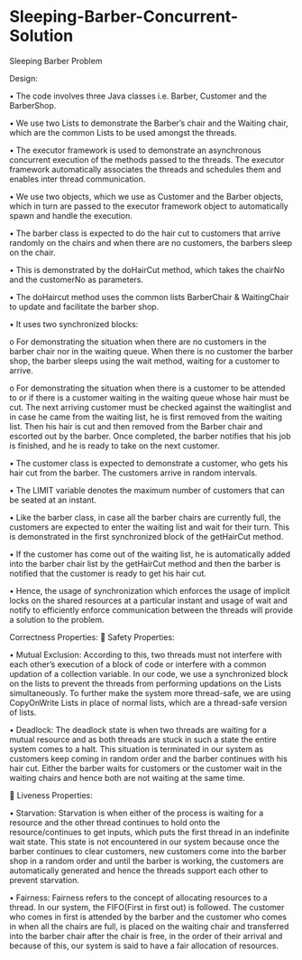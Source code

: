 # Sleeping-Barber-Concurrent-Solution

Sleeping Barber Problem

Design:

•	The code involves three Java classes i.e. Barber, Customer and the BarberShop.

•	We use two Lists to demonstrate the Barber’s chair and the Waiting chair, which are the common Lists to be used amongst the threads. 

•	The executor framework is used to demonstrate an asynchronous concurrent execution of the methods passed to the threads. The executor framework automatically associates the threads and schedules them and enables inter thread communication.

•	We use two objects, which we use as Customer and the Barber objects, which in turn are passed to the executor framework object to automatically spawn and handle the execution.

•	The barber class is expected to do the hair cut to customers that arrive randomly on the chairs and when there are no customers, the barbers sleep on the chair.

•	This is demonstrated by the doHairCut method, which takes the chairNo and the customerNo as parameters.

•	The doHaircut method uses the common lists BarberChair & WaitingChair to update and facilitate the barber shop.

•	It uses two synchronized blocks:

o	For demonstrating the situation when there are no customers in the barber chair nor in the waiting queue. When there is no customer the barber shop, the barber sleeps using the wait method, waiting for a customer to arrive.

o	For demonstrating the situation when there is a customer to be attended to or if there is a customer waiting in the waiting queue whose hair must be cut. The next arriving customer must be checked against the waitinglist and in case he came from the waiting list, he is first removed from the waiting list. Then his hair is cut and then removed from the Barber chair and escorted out by the barber. Once completed, the barber notifies that his job is finished, and he is ready to take on the next customer.

•	The customer class is expected to demonstrate a customer, who gets his hair cut from the barber. The customers arrive in random intervals.

•	The LIMIT variable denotes the maximum number of customers that can be seated at an instant. 

•	Like the barber class, in case all the barber chairs are currently full, the customers are expected to enter the waiting list and wait for their turn. This is demonstrated in the first synchronized block of the getHairCut method.

•	If the customer has come out of the waiting list, he is automatically added into the barber chair list by the getHairCut method and then the barber is notified that the customer is ready to get his hair cut.

•	Hence, the usage of synchronization which enforces the usage of implicit locks on the shared resources at a particular instant and usage of wait and notify to efficiently enforce communication between the threads will provide a solution to the problem.


Correctness Properties:
	Safety Properties: 

•	Mutual Exclusion: According to this, two threads must not interfere with each other’s execution of a block of code or interfere with a common updation of a collection variable. In our code, we use a synchronized block on the lists to prevent the threads from performing updations on the Lists simultaneously.  To further make the system more thread-safe, we are using CopyOnWrite Lists in place of normal lists, which are a thread-safe version of lists. 

•	Deadlock: The deadlock state is when two threads are waiting for a mutual resource and as both threads are stuck in such a state the entire system comes to a halt. This situation is terminated in our system as customers keep coming in random order and the barber continues with his hair cut. Either the barber waits for customers or the customer wait in the waiting chairs and hence both are not waiting at the same time.

	Liveness Properties:

•	Starvation: Starvation is when either of the process is waiting for a resource and the other thread continues to hold onto the resource/continues to get inputs, which puts the first thread in an indefinite wait state. This state is not encountered in our system because once the barber continues to clear customers, new customers come into the barber shop in a random order and until the barber is working, the customers are automatically generated and hence the threads support each other to prevent starvation.

•	Fairness: Fairness refers to the concept of allocating resources to a thread. In our system, the FIFO(First in first out) is followed. The customer who comes in first is attended by the barber and the customer who comes in when all the chairs are full, is placed on the waiting chair and transferred into the barber chair after the chair is free, in the order of their arrival and because of this, our system is said to have a fair allocation of resources.
